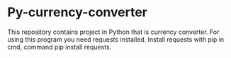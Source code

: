 # Py-currency-converter
This repository contains project in Python that is currency converter. 
For using this program you need requests installed.
Install requests with pip in cmd, command pip install requests.
